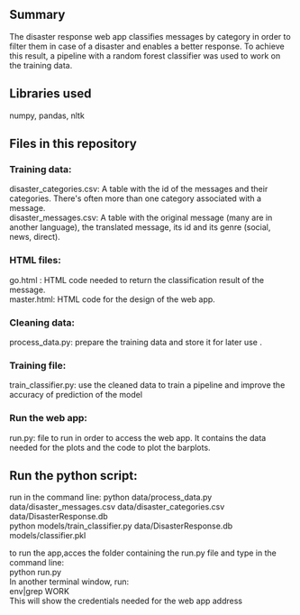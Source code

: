 ## Summary
The  disaster  response web app classifies messages by category in order to filter them in case of a disaster and enables a better response. To achieve this result, a pipeline with a random forest classifier was used to work on the training data. 

## Libraries used
numpy, pandas, nltk
## Files in this repository
### Training data:
disaster_categories.csv: A table with the id of the messages and their categories. There's often more than one category associated with a message.  
disaster_messages.csv: A table with the original message (many are in another language), the translated message, its id  and its  genre (social, news, direct).
### HTML files:
go.html : HTML code needed to return the classification result of the  message.  
master.html: HTML code for the design of the web app.
### Cleaning data:
process_data.py: prepare the training data and store it for later use .
### Training file: 
train_classifier.py: use the cleaned data to train a pipeline and improve the accuracy of prediction of the model
### Run the  web app:
run.py: file to run in order to access the web app. It contains the data needed for the plots and the code to plot the barplots. 
## Run the python script:
run in the command line:
python data/process_data.py data/disaster_messages.csv data/disaster_categories.csv data/DisasterResponse.db  
python models/train_classifier.py  data/DisasterResponse.db models/classifier.pkl

to run the app,acces the folder containing the run.py file and type in  the command line:  
python run.py    
In another terminal window, run:  
env|grep WORK  
This will show the credentials needed for the web app address  
